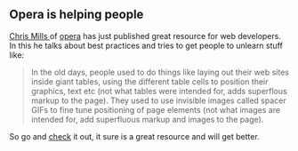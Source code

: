 <article><h2>Opera is helping people</h2><p><a href="http://dev.opera.com/author/974138" rel="met">Chris Mills </a>of <a href="http://opera.com/">opera</a> has just published great resource for web developers. In this he talks about best practices and tries to get people to unlearn stuff like:</p><blockquote>In the old days, people used to do things like laying out their web sites inside giant tables, using the different table cells to position their graphics, text etc (not what tables were intended for, adds superflous markup to the page). They used to use invisible images called spacer GIFs to fine tune positioning of page elements (not what images are intended for, add superfluous markup and images to the page).</blockquote><p>So go and <a href="http://dev.opera.com/articles/view/1-introduction-to-the-web-standards-cur/">check</a> it out, it sure is a great resource and will get better.</p></article>